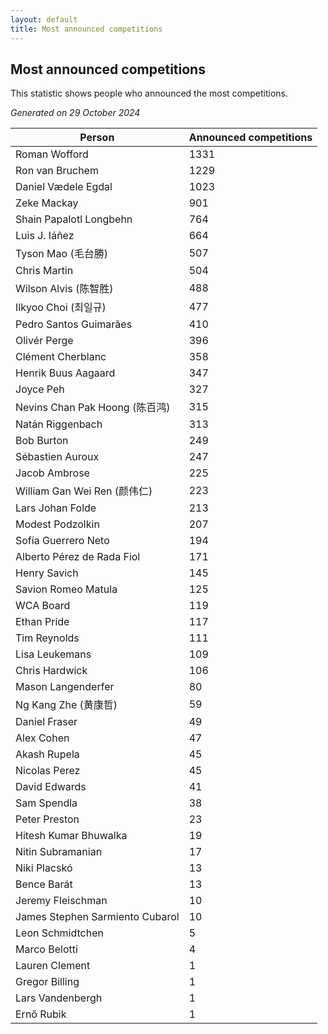 ```yaml
---
layout: default
title: Most announced competitions
---
```

## Most announced competitions
This statistic shows people who announced the most competitions.

*Generated on 29 October 2024*

| Person | Announced competitions |
| --- | --- |
| Roman Wofford | 1331 |
| Ron van Bruchem | 1229 |
| Daniel Vædele Egdal | 1023 |
| Zeke Mackay | 901 |
| Shain Papalotl Longbehn | 764 |
| Luis J. Iáñez | 664 |
| Tyson Mao (毛台勝) | 507 |
| Chris Martin | 504 |
| Wilson Alvis (陈智胜) | 488 |
| Ilkyoo Choi (최일규) | 477 |
| Pedro Santos Guimarães | 410 |
| Olivér Perge | 396 |
| Clément Cherblanc | 358 |
| Henrik Buus Aagaard | 347 |
| Joyce Peh | 327 |
| Nevins Chan Pak Hoong (陈百鸿) | 315 |
| Natán Riggenbach | 313 |
| Bob Burton | 249 |
| Sébastien Auroux | 247 |
| Jacob Ambrose | 225 |
| William Gan Wei Ren (颜伟仁) | 223 |
| Lars Johan Folde | 213 |
| Modest Podzolkin | 207 |
| Sofía Guerrero Neto | 194 |
| Alberto Pérez de Rada Fiol | 171 |
| Henry Savich | 145 |
| Savion Romeo Matula | 125 |
| WCA Board | 119 |
| Ethan Pride | 117 |
| Tim Reynolds | 111 |
| Lisa Leukemans | 109 |
| Chris Hardwick | 106 |
| Mason Langenderfer | 80 |
| Ng Kang Zhe (黄康哲) | 59 |
| Daniel Fraser | 49 |
| Alex Cohen | 47 |
| Akash Rupela | 45 |
| Nicolas Perez | 45 |
| David Edwards | 41 |
| Sam Spendla | 38 |
| Peter Preston | 23 |
| Hitesh Kumar Bhuwalka | 19 |
| Nitin Subramanian | 17 |
| Niki Placskó | 13 |
| Bence Barát | 13 |
| Jeremy Fleischman | 10 |
| James Stephen Sarmiento Cubarol | 10 |
| Leon Schmidtchen | 5 |
| Marco Belotti | 4 |
| Lauren Clement | 1 |
| Gregor Billing | 1 |
| Lars Vandenbergh | 1 |
| Ernő Rubik | 1 |
